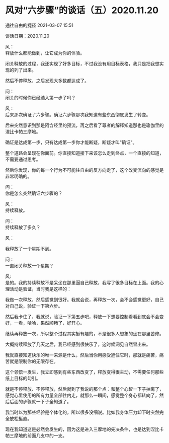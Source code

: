 # 风对“六步骤”的谈话（五）2020.11.20
通往自由的捷径 2021-03-07 15:51

谈话日期：2020.11.20

风：  
释放什么都能做到，让它成为你的体验。

闭关释放的过程，我还实现了好多目标，不过我没有用目标表格，我只是把我想实现的列了出来。

然后不停释放，之后发现大多数都达成了。

问：  
闭关的时候你已经踏入第一步了吗？

风：  
后来那次确证了六步骤。确证六步骤那次我知道有些东西彻底发生了转变。

后来突然意识到那是阿含经里的预流，再之后看了尊者的解释知道那也是瑜伽里的涅比卡帕三摩地。

确证是达成第一步，只有达成第一步你才能断疑，断疑才叫"确证"。

整个道路会呈现在你面前。你直接知道接下来该怎么走到终点，一个直接的知道，不需要通过思考。

然后你发现，你的每一个行为不可能往自由的反方向走了，这个改变流向的感觉是非常明确的。

问：  
你是怎么突然确证六步骤的？

风：  
持续释放。

问：  
持续释放了多久？

风：  

我释放了一个星期不到。

问：  
一直闭关释放一个星期？

风:  
是的。我的持续释放不是呆坐在那里逼自己释放，我写了很多目标在上面。我的心理活动是验证，当时我是这样的：

我做一次释放，然后感觉到很好。我就会说，再释放一次，会不会感觉更好，自己对自己说，验证一下第六步。

然后我卡住了，我就说，验证一下第五步吧，释放一下想要控制看看到底会不会变好，一看，哈哈，果然顺畅了，好开心。

继续再释放一次，所以整个过程其实挺有趣的，不是很多人想象的坐在那里苦修。

大概持续释放了几天之后，我已经感到很快乐了，这时候洞见自然冒出来。

我就直接知道快乐的唯一来源是什么，然后当你用感受遮住它时，那就是痛苦，痛苦就是限制你的无限存在。

这个领悟一发生，我立即感到有些东西改变了，释放变得很主动，不需要任何那些纸上目标的勾引。

就是不停释放、不停释放，然后就到了我说的那个点：和整个心智一下子抽离了，感觉心里使用的所有力量全部往内走，就那么一瞬间，感觉整个身心都转向了，然后后面的步骤就一下子全知道了。

我当时以为那些经验是个体化的，所以很多没细说。比如我身体压力卸下时突然完全放松挺直。

现在我知道这是必然会发生的，因为这是进入三摩地的先决条件，也是达到涅比卡帕三摩地的前面几支中的一支。
